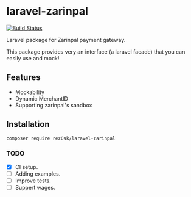 # laravel-zarinpal

[![Build Status](https://travis-ci.org/rez0sk/zarinpal-laravel.svg?branch=master)](https://travis-ci.org/rez0sk/zarinpal-laravel)


Laravel package for Zarinpal payment gateway.

This package provides very an interface (a laravel facade) that you can easily use and mock!


## Features

* Mockability
* Dynamic MerchantID
* Supporting zarinpal's sandbox


## Installation 

```
composer require rez0sk/laravel-zarinpal
```

### TODO 
- [x] CI setup.
- [ ] Adding examples.
- [ ] Improve tests.
- [ ] Suppert wages.
